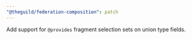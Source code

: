 ```yaml
---
"@theguild/federation-composition": patch
---
```


Add support for `@provides` fragment selection sets on union type fields.
